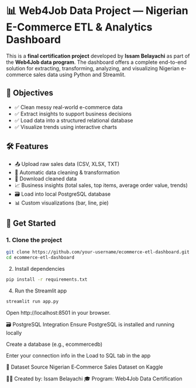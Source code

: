 # 📊 Web4Job Data Project — Nigerian E-Commerce ETL & Analytics Dashboard

This is a **final certification project** developed by **Issam Belayachi** as part of the **Web4Job data program**. The dashboard offers a complete end-to-end solution for extracting, transforming, analyzing, and visualizing Nigerian e-commerce sales data using Python and Streamlit.

## 🎯 Objectives

- ✅ Clean messy real-world e-commerce data
- ✅ Extract insights to support business decisions
- ✅ Load data into a structured relational database
- ✅ Visualize trends using interactive charts

## 🛠️ Features

- 📤 Upload raw sales data (CSV, XLSX, TXT)
- 🧹 Automatic data cleaning & transformation
- 💾 Download cleaned data
- 📈 Business insights (total sales, top items, average order value, trends)
- 🗃️ Load into local PostgreSQL database
- 📊 Custom visualizations (bar, line, pie)

## 🚀 Get Started

### 1. Clone the project

```bash
git clone https://github.com/your-username/ecommerce-etl-dashboard.git
cd ecommerce-etl-dashboard
```
2. Install dependencies
```bash
pip install -r requirements.txt
```

4. Run the Streamlit app
```bash
streamlit run app.py
```
Open http://localhost:8501 in your browser.

🗃️ PostgreSQL Integration
Ensure PostgreSQL is installed and running locally

Create a database (e.g., ecommercedb)

Enter your connection info in the Load to SQL tab in the app

📂 Dataset Source
Nigerian E‑Commerce Sales Dataset on Kaggle

🧑‍💻 Created by: Issam Belayachi
🎓 Program: Web4Job Data Certification
